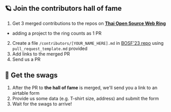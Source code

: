 ## 🪐 Join the contributors hall of fame

1. Get 3 merged contributions to the repos on **[Thai Open Source Web Ring](https://open.source.in.th/ring/)**

- adding a project to the ring counts as 1 PR

2. Create a file `/contributors/[YOUR_NAME_HERE].md` in [BOSF'23 repo](https://github.com/creatorsgarten/bosf23) using `pull_request_template.md` provided
3. Add links to the merged PR
4. Send us a PR

## 🚀 Get the swags

1. After the PR to **the hall of fame** is merged, we'll send you a link to an airtable form
2. Provide us some data (e.g. T-shirt size, address) and submit the form
3. Wait for the swags to arrive!
